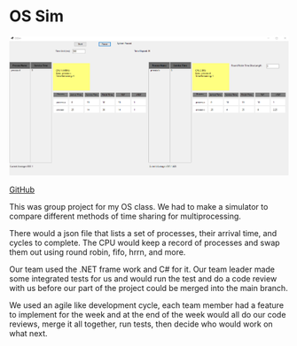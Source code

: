# OS Sim

![image](../Resources/OSSim_rPXnovdpRA.png)

[GitHub](https://github.com/Kaden-Ven-Gryphon/school-projects)

This was  group project for my OS class.  We had to make a simulator to compare different methods of time sharing for multiprocessing. 

There would a json file that lists a set of processes, their arrival time, and cycles to complete.  The CPU would keep a record of processes and swap them out using round robin, fifo, hrrn, and more.

Our team used the .NET frame work and C# for it.  Our team leader made some integrated tests for us and would run the test and do a code review with us before our part of the project could be merged into the main branch.

We used an agile like development cycle, each team member had a feature to implement for the week and at the end of the week would all do our code reviews, merge it all together, run tests, then decide who would work on what next.